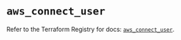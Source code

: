 # `aws_connect_user`

Refer to the Terraform Registry for docs: [`aws_connect_user`](https://registry.terraform.io/providers/hashicorp/aws/5.53.0/docs/resources/connect_user).
